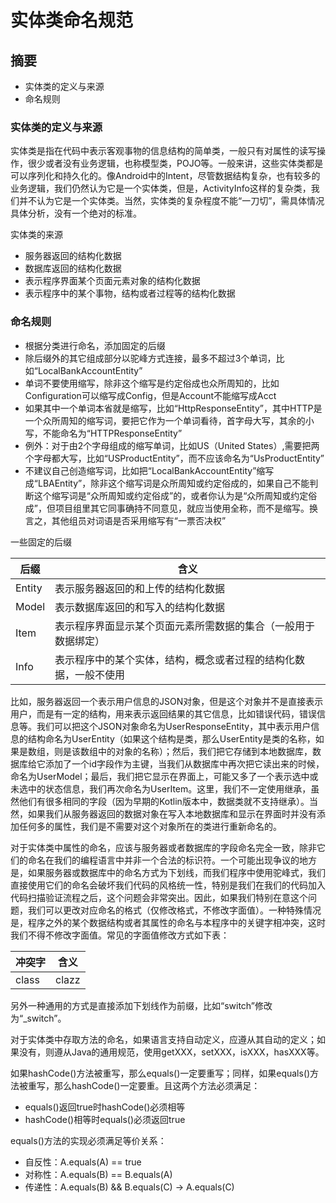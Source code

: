 # 实体类命名规范

## 摘要

* 实体类的定义与来源
* 命名规则

### 实体类的定义与来源

实体类是指在代码中表示客观事物的信息结构的简单类，一般只有对属性的读写操作，很少或者没有业务逻辑，也称模型类，POJO等。一般来讲，这些实体类都是可以序列化和持久化的。像Android中的Intent，尽管数据结构复杂，也有较多的业务逻辑，我们仍然认为它是一个实体类，但是，ActivityInfo这样的复杂类，我们并不认为它是一个实体类。当然，实体类的复杂程度不能“一刀切”，需具体情况具体分析，没有一个绝对的标准。

实体类的来源

* 服务器返回的结构化数据
* 数据库返回的结构化数据
* 表示程序界面某个页面元素对象的结构化数据
* 表示程序中的某个事物，结构或者过程等的结构化数据

### 命名规则

* 根据分类进行命名，添加固定的后缀
* 除后缀外的其它组成部分以驼峰方式连接，最多不超过3个单词，比如“LocalBankAccountEntity”
* 单词不要使用缩写，除非这个缩写是约定俗成也众所周知的，比如Configuration可以缩写成Config，但是Account不能缩写成Acct
* 如果其中一个单词本省就是缩写，比如“HttpResponseEntity”，其中HTTP是一个众所周知的缩写词，要把它作为一个单词看待，首字母大写，其余的小写，不能命名为“HTTPResponseEntity”
* 例外：对于由2个字母组成的缩写单词，比如US（United States）,需要把两个字母都大写，比如“USProductEntity”，而不应该命名为“UsProductEntity”
* 不建议自己创造缩写词，比如把“LocalBankAccountEntity”缩写成“LBAEntity”，除非这个缩写词是众所周知或约定俗成的，如果自己不能判断这个缩写词是“众所周知或约定俗成”的，或者你认为是“众所周知或约定俗成”，但项目组里其它同事确持不同意见，就应当使用全称，而不是缩写。换言之，其他组员对词语是否采用缩写有“一票否决权”

一些固定的后缀

| 后缀            | 含义 |
|----------------|-----------------------------------------------------|
| Entity         | 表示服务器返回的和上传的结构化数据
| Model          | 表示数据库返回的和写入的结构化数据
| Item           | 表示程序界面显示某个页面元素所需数据的集合（一般用于数据绑定）
| Info           | 表示程序中的某个实体，结构，概念或者过程的结构化数据，一般不使用

比如，服务器返回一个表示用户信息的JSON对象，但是这个对象并不是直接表示用户，而是有一定的结构，用来表示返回结果的其它信息，比如错误代码，错误信息等。我们可以把这个JSON对象命名为UserResponseEntity，其中表示用户信息的结构命名为UserEntity（如果这个结构是类，那么UserEntity是类的名称，如果是数组，则是该数组中的对象的名称）；然后，我们把它存储到本地数据库，数据库给它添加了一个id字段作为主键，当我们从数据库中再次把它读出来的时候，命名为UserModel；最后，我们把它显示在界面上，可能又多了一个表示选中或未选中的状态信息，我们再次命名为UserItem。这里，我们不一定使用继承，虽然他们有很多相同的字段（因为早期的Kotlin版本中，数据类就不支持继承）。当然，如果我们从服务器返回的数据对象在写入本地数据库和显示在界面时并没有添加任何多的属性，我们是不需要对这个对象所在的类进行重新命名的。

对于实体类中属性的命名，应该与服务器或者数据库的字段命名完全一致，除非它们的命名在我们的编程语言中并非一个合法的标识符。一个可能出现争议的地方是，如果服务器或数据库中的命名方式为下划线，而我们程序中使用驼峰式，我们直接使用它们的命名会破坏我们代码的风格统一性，特别是我们在我们的代码加入代码扫描验证流程之后，这个问题会非常突出。因此，如果我们特别在意这个问题，我们可以更改对应命名的格式（仅修改格式，不修改字面值）。一种特殊情况是，程序之外的某个数据结构或者其属性的命名与本程序中的关键字相冲突，这时我们不得不修改字面值。常见的字面值修改方式如下表：

| 冲突字          | 含义 |
|----------------|-----------------------------------------------------|
| class          | clazz

另外一种通用的方式是直接添加下划线作为前缀，比如“switch”修改为“_switch”。

对于实体类中存取方法的命名，如果语言支持自动定义，应遵从其自动的定义；如果没有，则遵从Java的通用规范，使用getXXX，setXXX，isXXX，hasXXX等。

如果hashCode()方法被重写，那么equals()一定要重写；同样，如果equals()方法被重写，那么hashCode()一定要重。且这两个方法必须满足：

* equals()返回true时hashCode()必须相等
* hashCode()相等时equals()必须返回true

equals()方法的实现必须满足等价关系：

* 自反性：A.equals(A) == true
* 对称性：A.equals(B) == B.equals(A)
* 传递性：A.equals(B) && B.equals(C) -> A.equals(C)
